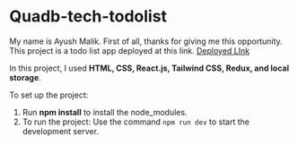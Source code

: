 
# Quadb-tech-todolist
My name is Ayush Malik. First of all, thanks for giving me this opportunity. This project is a todo list app deployed at this link.
[Deployed LInk](https://ayushmaliktodolist.netlify.app/)

In this project, I used **HTML, CSS, React.js, Tailwind CSS, Redux, and local storage**.

To set up the project:

1. Run **npm install** to install the node_modules.
2. To run the project: Use the command ``npm run dev`` to start the development server.

